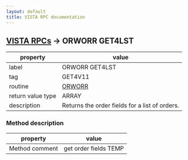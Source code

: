 ```yaml
---
layout: default
title: VISTA RPC documentation
---
```




## [VISTA RPCs](TableOfContent.md) &#8594; ORWORR GET4LST 

 property | value 
--- | --- 
 label | ORWORR GET4LST
 tag | GET4V11
 routine | [ORWORR](http://code.osehra.org/dox/Routine_ORWORR_source.html)
 return value type | ARRAY
 description | Returns the order fields for a list of orders.


### Method description

 property | value 
--- | --- 
 Method comment | get order fields TEMP